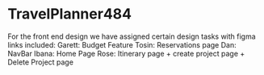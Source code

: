 # TravelPlanner484
For the front end design we have assigned certain design tasks with figma links included:
Garett: Budget Feature
Tosin: Reservations page
Dan: NavBar
Ibana: Home Page
Rose: Itinerary page + create project page + Delete Project page
